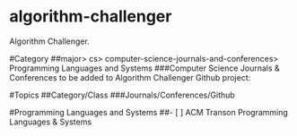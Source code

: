 # algorithm-challenger
Algorithm Challenger.

#Category
##major> cs> computer-science-journals-and-conferences> Programming Languages and Systems
###Computer Science Journals & Conferences to be added to Algorithm Challenger Github project:

#Topics
##Category/Class
###Journals/Conferences/Github

#Programming Languages and Systems
##- [ ] ACM Transon Programming Languages & Systems
